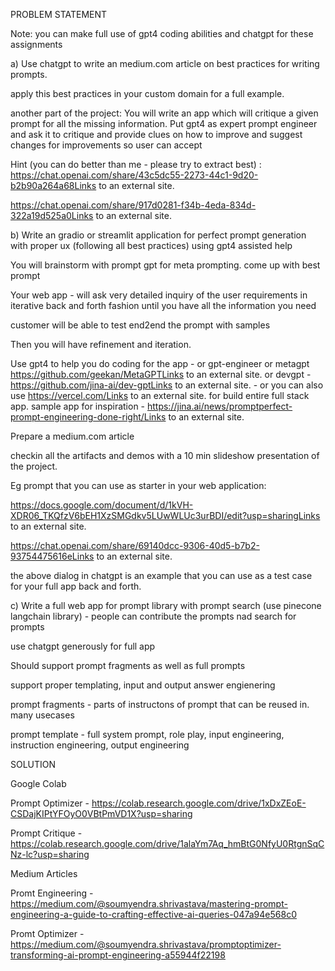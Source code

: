 PROBLEM STATEMENT

Note: you can make full use of gpt4 coding abilities and chatgpt for these assignments

 

a) Use chatgpt to write an medium.com article on best practices for writing prompts.

apply this best practices in your custom domain for a full example. 

another part of the project: You will write an app which will critique a given prompt for all the missing information. Put gpt4 as expert prompt engineer and ask it to critique and provide clues on how to improve and suggest changes for improvements so user can accept

 

Hint (you can do better than me - please try to extract best) :
https://chat.openai.com/share/43c5dc55-2273-44c1-9d20-b2b90a264a68Links to an external site.

https://chat.openai.com/share/917d0281-f34b-4eda-834d-322a19d525a0Links to an external site.

 

b) Write an gradio or streamlit application for perfect prompt generation with proper ux  (following all best practices) using gpt4 assisted help

You will brainstorm with prompt gpt for meta prompting. come up with best prompt

Your web app -  will ask very detailed inquiry of the user requirements in iterative back and forth fashion until you have all the information you need

 

customer  will be able to test end2end the prompt with samples 

 

Then you will have refinement and iteration.

 

Use gpt4 to help you do coding for the app - or gpt-engineer or metagpt https://github.com/geekan/MetaGPTLinks to an external site. or devgpt - https://github.com/jina-ai/dev-gptLinks to an external site. - or you can also use https://vercel.com/Links to an external site. for build entire full stack app. sample app for inspiration - https://jina.ai/news/promptperfect-prompt-engineering-done-right/Links to an external site.

 

Prepare a medium.com article

checkin all the artifacts and demos with a 10 min slideshow presentation of the project.

Eg prompt that you can use as starter in your web application:

 

https://docs.google.com/document/d/1kVH-XDR06_TKQfzV6bEH1XzSMGdkv5LUwWLUc3urBDI/edit?usp=sharingLinks to an external site.

 

https://chat.openai.com/share/69140dcc-9306-40d5-b7b2-93754475616eLinks to an external site.

 

the above dialog in chatgpt is an example that you can use as a test case for your full app back and forth.

c) Write a full web app for prompt library with prompt search (use pinecone langchain library) - people can contribute the prompts nad search for prompts

 

use chatgpt generously for full app 

Should support prompt fragments as well as full prompts

support proper templating, input and output answer engienering

prompt fragments - parts of instructons of prompt that can be reused in. many usecases

 

prompt template - full system prompt, role play, input engineering, instruction engineering, output engineering


SOLUTION 

Google Colab 

Prompt Optimizer - https://colab.research.google.com/drive/1xDxZEoE-CSDajKIPtYFOyO0VBtPmVD1X?usp=sharing

Prompt Critique - https://colab.research.google.com/drive/1alaYm7Aq_hmBtG0NfyU0RtgnSqCNz-lc?usp=sharing

Medium Articles 

Promt Engineering - https://medium.com/@soumyendra.shrivastava/mastering-prompt-engineering-a-guide-to-crafting-effective-ai-queries-047a94e568c0

Promt Optimizer - https://medium.com/@soumyendra.shrivastava/promptoptimizer-transforming-ai-prompt-engineering-a55944f22198